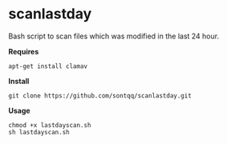 # scanlastday

Bash script to scan files which was modified in the last 24 hour.

**Requires**
```
apt-get install clamav
```
**Install**
```
git clone https://github.com/sontqq/scanlastday.git
```
**Usage**
```
chmod +x lastdayscan.sh
sh lastdayscan.sh
```
